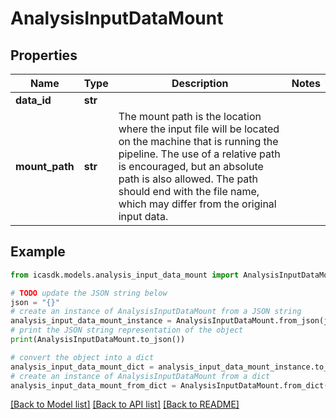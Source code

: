 # AnalysisInputDataMount


## Properties

Name | Type | Description | Notes
------------ | ------------- | ------------- | -------------
**data_id** | **str** |  | 
**mount_path** | **str** | The mount path is the location where the input file will be located on the machine that is running the pipeline. The use of a relative path is encouraged, but an absolute path is also allowed. The path should end with the file name, which may differ from the original input data. | 

## Example

```python
from icasdk.models.analysis_input_data_mount import AnalysisInputDataMount

# TODO update the JSON string below
json = "{}"
# create an instance of AnalysisInputDataMount from a JSON string
analysis_input_data_mount_instance = AnalysisInputDataMount.from_json(json)
# print the JSON string representation of the object
print(AnalysisInputDataMount.to_json())

# convert the object into a dict
analysis_input_data_mount_dict = analysis_input_data_mount_instance.to_dict()
# create an instance of AnalysisInputDataMount from a dict
analysis_input_data_mount_from_dict = AnalysisInputDataMount.from_dict(analysis_input_data_mount_dict)
```
[[Back to Model list]](../README.md#documentation-for-models) [[Back to API list]](../README.md#documentation-for-api-endpoints) [[Back to README]](../README.md)


